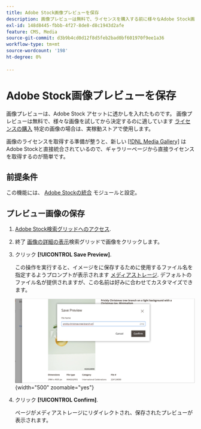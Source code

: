 ```yaml
---
title: Adobe Stock画像プレビューを保存
description: 画像プレビューは無料で、ライセンスを購入する前に様々なAdobe Stock画像を試すのに適した方法です。
exl-id: 148d8445-fbbb-4f27-8de8-d8c1943d2afe
feature: CMS, Media
source-git-commit: d3b9b4cd0d12f8d5feb2bad0bf601970f9ee1a36
workflow-type: tm+mt
source-wordcount: '198'
ht-degree: 0%

---
```


# Adobe Stock画像プレビューを保存

画像プレビューは、Adobe Stock アセットに透かしを入れたものです。 画像プレビューは無料で、様々な画像を試してから決定するのに適しています [ライセンスの購入][stock-license] 特定の画像の場合は、実稼動ストアで使用します。

画像のライセンスを取得する準備が整うと、新しい [[!DNL Media Gallery]](media-gallery.md) はAdobe Stockと直接統合されているので、ギャラリーページから直接ライセンスを取得するのが簡単です。

## 前提条件

この機能には、 [Adobe Stockの統合][adobe-stock-integration] モジュールと設定。

## プレビュー画像の保存

1. [Adobe Stock検索グリッドへのアクセス][access-search].

1. 終了 [画像の詳細の表示][view-details]検索グリッドで画像をクリックします。

1. クリック **[!UICONTROL Save Preview]**.

   この操作を実行すると、イメージをに保存するために使用するファイル名を指定するようプロンプトが表示されます [メディアストレージ][media-storage]. デフォルトのファイル名が提供されますが、この名前は好みに合わせてカスタマイズできます。

   ![Adobe Stockのプレビュー画像を保存](./assets/adobe-stock-save-preview.png){width="500" zoomable="yes"}

1. クリック **[!UICONTROL Confirm]**.

   ページがメディアストレージにリダイレクトされ、保存されたプレビューが表示されます。

[stock-license]: adobe-stock-license-image.md
[access-search]: adobe-stock-manage.md#access-the-adobe-stock-search-grid
[view-details]: adobe-stock-manage.md#view-image-details
[media-storage]: media-storage.md
[adobe-stock-integration]: adobe-stock.md
